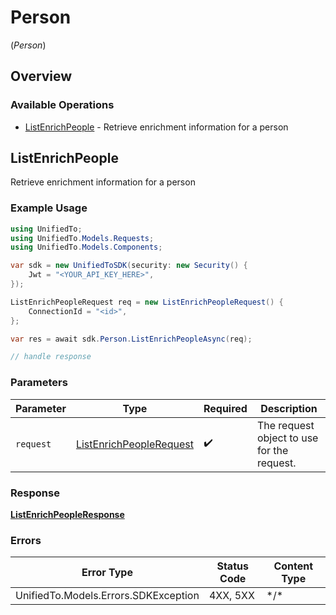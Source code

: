 # Person
(*Person*)

## Overview

### Available Operations

* [ListEnrichPeople](#listenrichpeople) - Retrieve enrichment information for a person

## ListEnrichPeople

Retrieve enrichment information for a person

### Example Usage

```csharp
using UnifiedTo;
using UnifiedTo.Models.Requests;
using UnifiedTo.Models.Components;

var sdk = new UnifiedToSDK(security: new Security() {
    Jwt = "<YOUR_API_KEY_HERE>",
});

ListEnrichPeopleRequest req = new ListEnrichPeopleRequest() {
    ConnectionId = "<id>",
};

var res = await sdk.Person.ListEnrichPeopleAsync(req);

// handle response
```

### Parameters

| Parameter                                                                   | Type                                                                        | Required                                                                    | Description                                                                 |
| --------------------------------------------------------------------------- | --------------------------------------------------------------------------- | --------------------------------------------------------------------------- | --------------------------------------------------------------------------- |
| `request`                                                                   | [ListEnrichPeopleRequest](../../Models/Requests/ListEnrichPeopleRequest.md) | :heavy_check_mark:                                                          | The request object to use for the request.                                  |

### Response

**[ListEnrichPeopleResponse](../../Models/Requests/ListEnrichPeopleResponse.md)**

### Errors

| Error Type                           | Status Code                          | Content Type                         |
| ------------------------------------ | ------------------------------------ | ------------------------------------ |
| UnifiedTo.Models.Errors.SDKException | 4XX, 5XX                             | \*/\*                                |